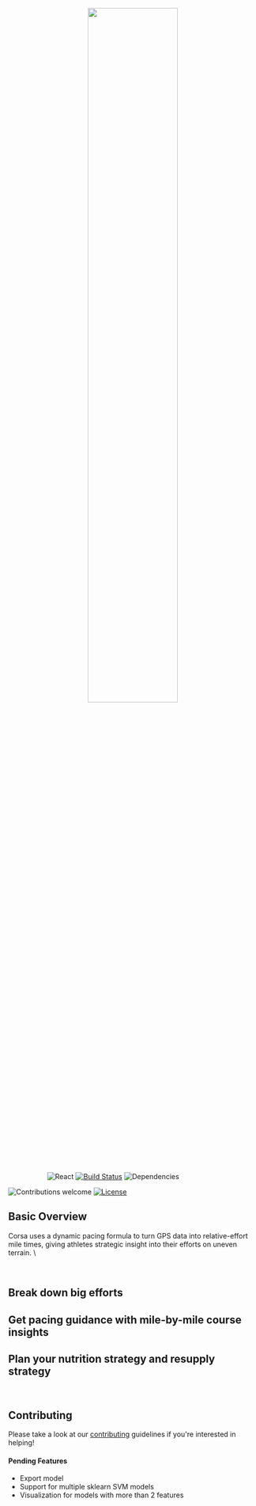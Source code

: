 <p align="center"><img width=60% src="https://i.imgur.com/7Vuoms3.jpeg"></p>

&nbsp;&nbsp;&nbsp;&nbsp;&nbsp;&nbsp;&nbsp;&nbsp;&nbsp;&nbsp;&nbsp;&nbsp;&nbsp;&nbsp;&nbsp;&nbsp;&nbsp;&nbsp;&nbsp;
![React](https://img.shields.io/badge/react-v16.8.4+-blue.svg)
[![Build Status](https://travis-ci.org/anfederico/clairvoyant.svg?branch=master)](https://travis-ci.org/anfederico/clairvoyant)
![Dependencies](https://img.shields.io/badge/dependencies-up%20to%20date-brightgreen.svg)
<!-- [![GitHub Issues](https://img.shields.io/github/issues/anfederico/clairvoyant.svg)](https://github.com/anfederico/clairvoyant/issues) -->
![Contributions welcome](https://img.shields.io/badge/contributions-welcome-orange.svg)
[![License](https://img.shields.io/badge/license-MIT-blue.svg)](https://opensource.org/licenses/MIT)

## Basic Overview

Corsa uses a dynamic pacing formula to turn GPS data into relative-effort mile times, giving athletes strategic insight into their efforts on uneven terrain. \

<br>

## Break down big efforts
<!-- <img src="https://github.com/anfederico/clairvoyant/blob/master/media/Learning.gif" width=40%> -->

## Get pacing guidance with mile-by-mile course insights
<!-- <img src="https://github.com/anfederico/clairvoyant/blob/master/media/Learning.gif" width=40%> -->

## Plan your nutrition strategy and resupply strategy
<!-- <img src="https://github.com/anfederico/clairvoyant/blob/master/media/Learning.gif" width=40%> -->

<br>


## Contributing
Please take a look at our [contributing](https://github.com/anfederico/clairvoyant/blob/master/CONTRIBUTING.md) guidelines if you're interested in helping!
#### Pending Features
- Export model
- Support for multiple sklearn SVM models
- Visualization for models with more than 2 features
